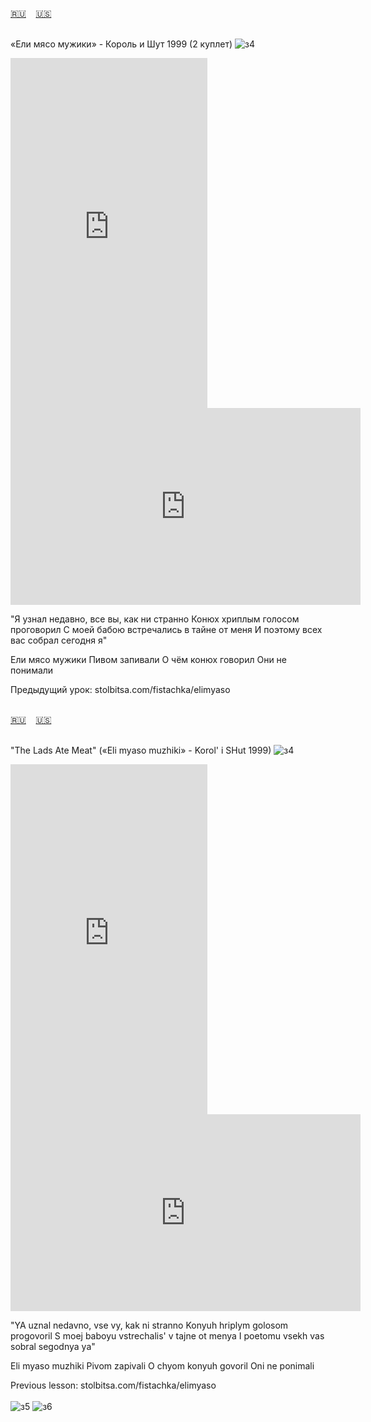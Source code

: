 <span id="ru"><a href='#ru'>🇷🇺</a> &nbsp;&nbsp;&nbsp;<a href='#en'>🇺🇸</a> &nbsp;&nbsp;&nbsp;</span><br><br>

«Ели мясо мужики» - Король и Шут 1999 (2 куплет)
![з4](https://github.com/user-attachments/assets/50c7dbab-35a7-4240-bb7c-d24b249a7173)


<iframe width="315" height="560" src="https://www.youtube.com/embed/WHS43c0k3Mc" frameborder="0" allow="accelerometer; autoplay; clipboard-write; encrypted-media; gyroscope; picture-in-picture; web-share"allowfullscreen></iframe>
<iframe width="560" height="315" src="https://www.youtube.com/embed/K77W1KLLbak" frameborder="0" allow="accelerometer; autoplay; clipboard-write; encrypted-media; gyroscope; picture-in-picture; web-share"allowfullscreen></iframe>

"Я узнал недавно, все вы, как ни странно
Конюх хриплым голосом проговорил
С моей бабою встречались в тайне от меня
И поэтому всех вас собрал сегодня я"

Ели мясо мужики
Пивом запивали
О чём конюх говорил
Они не понимали

Предыдущий урок: stolbitsa.com/fistachka/elimyaso<br><br>

<span id="en"><a href='#ru'>🇷🇺</a> &nbsp;&nbsp;&nbsp;<a href='#en'>🇺🇸</a> &nbsp;&nbsp;&nbsp;</span><br><br>

"The Lads Ate Meat" («Eli myaso muzhiki» - Korol' i SHut 1999)
![з4](https://github.com/user-attachments/assets/50c7dbab-35a7-4240-bb7c-d24b249a7173)

<iframe width="315" height="560" src="https://www.youtube.com/embed/ieWOxAAQS80" frameborder="0" allow="accelerometer; autoplay; clipboard-write; encrypted-media; gyroscope; picture-in-picture; web-share"allowfullscreen></iframe>
<iframe width="560" height="315" src="https://www.youtube.com/embed/U0Q4V2NwZ5c" frameborder="0" allow="accelerometer; autoplay; clipboard-write; encrypted-media; gyroscope; picture-in-picture; web-share"allowfullscreen></iframe>

"YA uznal nedavno, vse vy, kak ni stranno
Konyuh hriplym golosom progovoril
S moej baboyu vstrechalis' v tajne ot menya
I poetomu vsekh vas sobral segodnya ya"

Eli myaso muzhiki
Pivom zapivali
O chyom konyuh govoril
Oni ne ponimali

Previous lesson: stolbitsa.com/fistachka/elimyaso<br><br>
![з5](https://github.com/user-attachments/assets/0f102fb0-2459-43d7-8beb-70479f2d2e7f)
![з6](https://github.com/user-attachments/assets/60d86524-8b9a-45f0-ab6b-5cea93b69c33)

